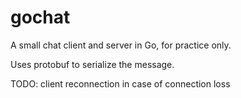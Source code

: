 # gochat

A small chat client and server in Go, for practice only.

Uses protobuf to serialize the message.

TODO: client reconnection in case of connection loss
